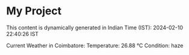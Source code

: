 # My Project

This content is dynamically generated in Indian Time (IST): 2024-02-10 22:40:26 IST


Current Weather in Coimbatore:
Temperature: 26.88 °C
Condition: haze
